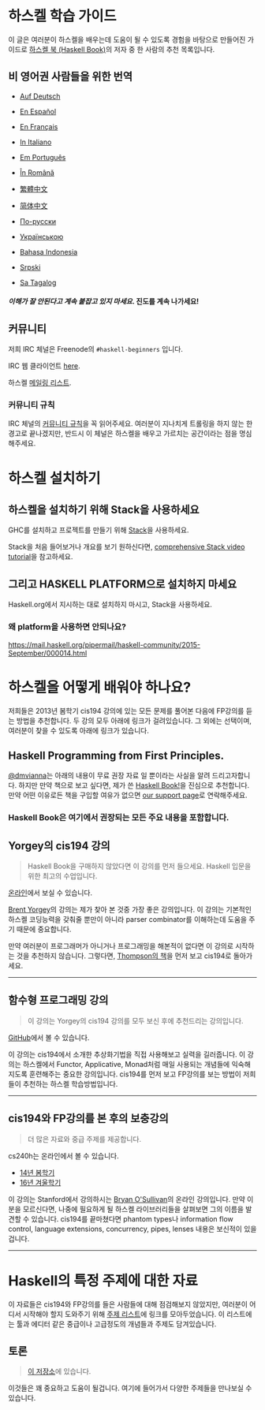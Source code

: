# 하스켈 학습 가이드

이 글은 여러분이 하스켈을 배우는데 도움이 될 수 있도록 경험을 바탕으로 만들어진 가이드로 [하스켈 북 (Haskell Book)](http://haskellbook.com)의 저자 중 한 사람의 추천 목록입니다.

## 비 영어권 사람들을 위한 번역

- [Auf Deutsch](guide-de.md)

- [En Español](guide-es.md)

- [En Français](guide-fr.md)

- [In Italiano](guide-it.md)

- [Em Português](guide-pt.md)

- [În Română](guide-ro.md)

- [繁體中文](guide-zh_tw.md)

- [简体中文](guide-zh_CN.md)

- [По-русски](guide-ru.md)

- [Українською](guide-ua.md)

- [Bahasa Indonesia](guide-id.md)

- [Srpski](guide-sr.md)

- [Sa Tagalog](guide-tl.md)

#### _이해가 잘 안된다고 계속 붙잡고 있지 마세요_. 진도를 계속 나가세요!

## 커뮤니티

저희 IRC 체널은 Freenode의 `#haskell-beginners` 입니다.

IRC 웹 클라이언트 [here](http://webchat.freenode.net/).

하스켈 [메일링 리스트](https://wiki.haskell.org/Mailing_lists).

### 커뮤니티 규칙

IRC 체널의 [커뮤니티 규칙](cdc.md)을 꼭 읽어주세요. 여러분이 지나치게 트롤링을 하지 않는 한 경고로 끝나겠지만, 반드시 이 체널은 하스켈을 배우고 가르치는 공간이라는 점을 명심해주세요.

# 하스켈 설치하기

## 하스켈을 설치하기 위해 Stack을 사용하세요

GHC를 설치하고 프로젝트를 만들기 위해 [Stack](http://haskellstack.org)을 사용하세요.

Stack을 처음 들어보거나 개요를 보기 원하신다면, [comprehensive Stack video tutorial](https://www.youtube.com/watch?v=sRonIB8ZStw)을 참고하세요.

## 그리고 HASKELL PLATFORM으로 설치하지 마세요

Haskell.org에서 지시하는 대로 설치하지 마시고, Stack을 사용하세요.

### 왜 platform을 사용하면 안되나요?

https://mail.haskell.org/pipermail/haskell-community/2015-September/000014.html

# 하스켈을 어떻게 배워야 하나요?

저희들은 2013년 봄학기 cis194 강의에 있는 모든 문제를 풀어본 다음에 FP강의를 듣는 방법을 추천합니다. 두 강의 모두 아래에 링크가 걸려있습니다. 그 외에는 선택이며, 여러분이 찾을 수 있도록 아래에 링크가 있습니다.

## Haskell Programming from First Principles.

[@dmvianna](https://github.com/dmvianna)는 아래의 내용이 무료 권장 자료 일 뿐이라는 사실을 알려 드리고자합니다. 하지만 만약 책으로 보고 싶다면, 제가 쓴 [Haskell Book!](http://haskellbook.com)을 진심으로 추천합니다. 만약 어떤 이유로든 책을 구입할 여유가 없으면 [our support page](http://haskellbook.com/support.html)로 연락해주세요.

### Haskell Book은 여기에서 권장되는 모든 주요 내용을 포함합니다.

## Yorgey의 cis194 강의

> Haskell Book을 구매하지 않았다면 이 강의를 먼저 들으세요. Haskell 입문을 위한 최고의 수업입니다.

[온라인](http://www.seas.upenn.edu/~cis194/spring13/lectures.html)에서 보실 수 있습니다.

[Brent Yorgey](https://byorgey.wordpress.com)의 강의는 제가 찾아 본 것중 가장 좋은 강의입니다. 이 강의는 기본적인 하스켈 코딩능력을 갖춰줄 뿐만이 아니라 parser combinator를 이해하는데 도움을 주기 때문에 중요합니다.

만약 여러분이 프로그래머가 아니거나 프로그래밍을 해본적이 없다면 이 강의로 시작하는 것을 추천하지 않습니다. 그렇다면, [Thompson의 책](http://www.haskellcraft.com/craft3e/Home.html)을 먼저 보고 cis194로 돌아가세요.

---

## 함수형 프로그래밍 강의

> 이 강의는 Yorgey의 cis194 강의를 모두 보신 후에 추천드리는 강의입니다.

[GitHub](https://github.com/bitemyapp/fp-course)에서 볼 수 있습니다.

이 강의는 cis194에서 소개한 추상화기법을 직접 사용해보고 실력을 길러줍니다.
이 강의는 하스켈에서 Functor, Applicative, Monad처럼 매일 사용되는 개념들에 익숙해지도록 훈련해주는 중요한 강의입니다.
cis194를 먼저 보고 FP강의를 보는 방법이 저희들이 추천하는 하스켈 학습방법입니다.

---

## cis194와 FP강의를 본 후의 보충강의

> 더 많은 자료와 중급 주제를 제공합니다.

cs240h는 온라인에서 볼 수 있습니다.

- [14년 봄학기](http://www.scs.stanford.edu/14sp-cs240h/)
- [16년 겨울학기](http://www.scs.stanford.edu/16wi-cs240h/)

이 강의는 Stanford에서 강의하시는 [Bryan O'Sullivan](https://github.com/bos)의 온라인 강의입니다. 만약 이분을 모르신다면, 나중에 필요하게 될 하스켈 라이브러리들을 살펴보면 그의 이름을 발견할 수 있습니다.
cis194를 끝마쳤다면 phantom types나 information flow control, language extensions, concurrency, pipes, lenses 내용은 보신적이 있을 겁니다.

---

# Haskell의 특정 주제에 대한 자료

이 자료들은 cis194와 FP강의를 들은 사람들에 대해 점검해보지 않았지만, 여러분이 어디서 시작해야 할지 도와주기 위해 [주제 리스트](specific_topucs.md)에 링크를 모아두었습니다. 이 리스트에는 툴과 에디터 같은 중급이나 고급정도의 개념들과 주제도 담겨있습니다.

## 토론

> [이 저장소](dialogues.md)에 있습니다.

이것들은 꽤 중요하고 도움이 될겁니다. 여기에 들어가서 다양한 주제들을 만나보실 수 있습니다.
